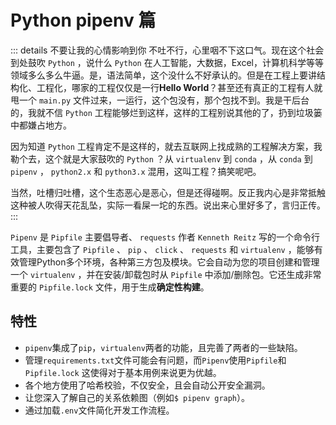 # Python pipenv 篇

::: details 不要让我的心情影响到你
不吐不行，心里咽不下这口气。现在这个社会到处鼓吹 `Python` ，说什么 `Python` 在人工智能，大数据，Excel，计算机科学等等领域多么多么牛逼。是，语法简单，这个没什么不好承认的。但是在工程上要讲结构化、工程化，哪家的工程仅仅是一行**Hello World**？甚至还有真正的工程有人就甩一个 `main.py` 文件过来，一运行，这个包没有，那个包找不到。我是干后台的，我就不信 `Python` 工程能够烂到这样，这样的工程别说其他的了，扔到垃圾篓中都嫌占地方。

因为知道 `Python` 工程肯定不是这样的，就去互联网上找成熟的工程解决方案，我勒个去，这个就是大家鼓吹的 `Python` ？从 `virtualenv` 到 `conda` ，从 `conda` 到 `pipenv` ， `python2.x` 和 `python3.x` 混用，这叫工程？搞笑呢吧。

当然，吐槽归吐槽，这个生态恶心是恶心，但是还得碰啊。反正我内心是非常抵触这种被人吹得天花乱坠，实际一看屎一坨的东西。说出来心里好多了，言归正传。
:::

`Pipenv` 是 `Pipfile` 主要倡导者、 `requests` 作者 `Kenneth Reitz` 写的一个命令行工具，主要包含了 `Pipfile` 、 `pip` 、 `click` 、 `requests` 和 `virtualenv` ，能够有效管理Python多个环境，各种第三方包及模块。它会自动为您的项目创建和管理一个 `virtualenv` ，并在安装/卸载包时从 `Pipfile` 中添加/删除包。它还生成非常重要的 `Pipfile.lock` 文件，用于生成**确定性构建**。

## 特性

* `pipenv`集成了`pip`，`virtualenv`两者的功能，且完善了两者的一些缺陷。
* 管理`requirements.txt`文件可能会有问题，而`Pipenv`使用`Pipfile`和`Pipfile.lock` 这使得对于基本用例来说更为优越。
* 各个地方使用了哈希校验，不仅安全，且会自动公开安全漏洞。
* 让您深入了解自己的关系依赖图（例如`$ pipenv graph`）。
* 通过加载`.env`文件简化开发工作流程。
